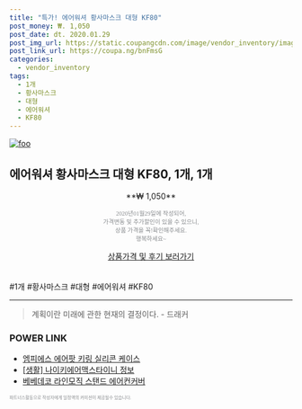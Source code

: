 ```yaml
--- 
title: "특가! 에어워셔 황사마스크 대형 KF80" 
post_money: ₩. 1,050 
post_date: dt. 2020.01.29 
post_img_url: https://static.coupangcdn.com/image/vendor_inventory/images/2018/01/19/14/2/ab65be7b-b313-4242-aedb-b11454d34d5a.jpg 
post_link_url: https://coupa.ng/bnFmsG 
categories: 
  - vendor_inventory 
tags: 
  - 1개 
  - 황사마스크 
  - 대형 
  - 에어워셔 
  - KF80 
--- 
```

[![foo](https://static.coupangcdn.com/image/vendor_inventory/images/2018/01/19/14/2/ab65be7b-b313-4242-aedb-b11454d34d5a.jpg)](https://coupa.ng/bnFmsG) 

## 에어워셔 황사마스크 대형 KF80, 1개, 1개 
<p style="text-align: center;">**₩ 1,050**</p> 
<p style="text-align: center;"><span style="color: #898c8f; font-family: Georgia,Times,serif; font-size: 0.75em;">2020년01월29일에 작성되어, <br>가격변동 및 추가할인이 있을 수 있으니,<br> 상품 가격을 꼭!확인해주세요.<br>행복하세요~</span> 
</p>	 
<div markdown="0" style="text-align: center;"><a href="https://coupa.ng/bnFmsG" class="btn btn--success">상품가격 및 후기 보러가기</a></div> 
<br><br> 
  #1개 #황사마스크 #대형 #에어워셔 #KF80 
<hr> 

> 계획이란 미래에 관한 현재의 결정이다. - 드래커 


### POWER LINK

* <a href="https://blog.naver.com/an0733/221784651211" target="_blank">엠피에스 에어팟 키링 실리콘 케이스</a>
* <a href="https://blog.naver.com/fasyy4321/221759944320" target="_blank"> [생활] 나이키에어맥스타이니 정보 </a>
* <a href="https://blog.naver.com/fasyy4321/221776780950" target="_blank">베베데코 라인모직 스탠드 에어컨커버</a>

<span style="color: #898c8f; font-family: Georgia,Times,serif; font-size: 0.55em;">파트너스활동으로 작성자에게 일정액의 커미션이 제공될수 있습니다.</span> 
